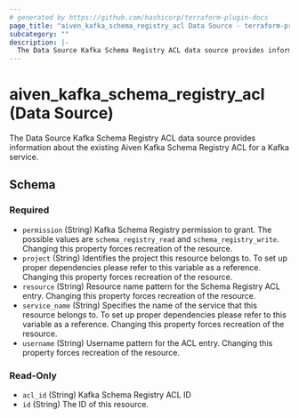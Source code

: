 ```yaml
---
# generated by https://github.com/hashicorp/terraform-plugin-docs
page_title: "aiven_kafka_schema_registry_acl Data Source - terraform-provider-aiven"
subcategory: ""
description: |-
  The Data Source Kafka Schema Registry ACL data source provides information about the existing Aiven Kafka Schema Registry ACL for a Kafka service.
---
```


# aiven_kafka_schema_registry_acl (Data Source)

The Data Source Kafka Schema Registry ACL data source provides information about the existing Aiven Kafka Schema Registry ACL for a Kafka service.



<!-- schema generated by tfplugindocs -->
## Schema

### Required

- `permission` (String) Kafka Schema Registry permission to grant. The possible values are `schema_registry_read` and `schema_registry_write`. Changing this property forces recreation of the resource.
- `project` (String) Identifies the project this resource belongs to. To set up proper dependencies please refer to this variable as a reference. Changing this property forces recreation of the resource.
- `resource` (String) Resource name pattern for the Schema Registry ACL entry. Changing this property forces recreation of the resource.
- `service_name` (String) Specifies the name of the service that this resource belongs to. To set up proper dependencies please refer to this variable as a reference. Changing this property forces recreation of the resource.
- `username` (String) Username pattern for the ACL entry. Changing this property forces recreation of the resource.

### Read-Only

- `acl_id` (String) Kafka Schema Registry ACL ID
- `id` (String) The ID of this resource.
